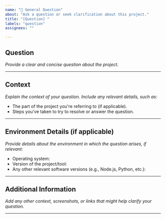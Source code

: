 ```yaml
---
name: "💬 General Question"
about: "Ask a question or seek clarification about this project."
title: "[Question] "
labels: "question"
assignees: ""

---
```


## Question
  
  *Provide a clear and concise question about the project.*

---

## Context
  
  *Explain the context of your question. Include any relevant details, such as:*
- The part of the project you're referring to (if applicable).
- Steps you’ve taken to try to resolve or answer the question.

---

## Environment Details (if applicable)
  
  *Provide details about the environment in which the question arises, if relevant:*
- Operating system:
- Version of the project/tool:
- Any other relevant software versions (e.g., Node.js, Python, etc.):

---

## Additional Information
  
  *Add any other context, screenshots, or links that might help clarify your question.*

---
